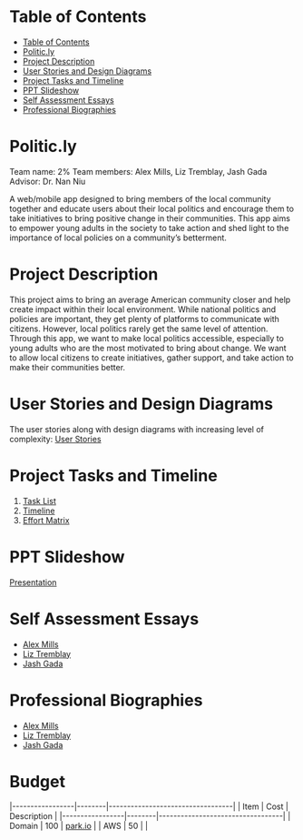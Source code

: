 # Table of Contents
- [Table of Contents](#table-of-contents)
- [Politic.ly](#politicly)
- [Project Description](#project-description)
- [User Stories and Design Diagrams](#user-stories-and-design-diagrams)
- [Project Tasks and Timeline](#project-tasks-and-timeline)
- [PPT Slideshow](#ppt-slideshow)
- [Self Assessment Essays](#self-assessment-essays)
- [Professional Biographies](#professional-biographies)

# Politic.ly
Team name: 2%
Team members: Alex Mills, Liz Tremblay, Jash Gada
Advisor: Dr. Nan Niu

A web/mobile app designed to bring members of the local community together and educate users about their local politics and encourage them to take initiatives to bring positive change in their communities. This app aims to empower young adults in the society to take action and shed light to the importance of local policies on a community’s betterment.

# Project Description
This project aims to bring an average American community closer and help create impact within their local environment. While national politics and policies are important, they get plenty of platforms to communicate with citizens. However, local politics rarely get the same level of attention. Through this app, we want to make local politics accessible, especially to young adults who are the most motivated to bring about change. We want to allow local citizens to create initiatives, gather support, and take action to make their communities better.

# User Stories and Design Diagrams
The user stories along with design diagrams with increasing level of complexity: [User Stories](https://github.com/lizisawizard/SeniorDesignProject/blob/b828a3709a00e8fdffc3f31271f59836609a18d6/Homework%20Assignments/user_stories.md)

# Project Tasks and Timeline
1. [Task List](https://github.com/lizisawizard/SeniorDesignProject/blob/main/Homework%20Assignments/Tasklist.md)
2. [Timeline](https://docs.google.com/spreadsheets/d/1T2ENjC0N1yWWrESUSFwFy1tjItJfxxGDd_byjLiZEd0/edit#gid=0)
3. [Effort Matrix](https://docs.google.com/spreadsheets/d/1T2ENjC0N1yWWrESUSFwFy1tjItJfxxGDd_byjLiZEd0/edit#gid=675574539)


# PPT Slideshow
[Presentation](https://docs.google.com/presentation/d/1DhGG4NNpBJisvetZcx4SnlfzfdLJR-6Q_GrLZRRjacg/edit#slide=id.g17c061644c4_0_11)

# Self Assessment Essays
- [Alex Mills](https://github.com/lizisawizard/Politic.ly/blob/main/Homework%20Assignments/Alex/Assessment%20Essay.pdf)
- [Liz Tremblay](https://github.com/lizisawizard/Politicially/blob/main/Homework%20Assignments/Liz/assignment3.md)
- [Jash Gada](https://github.com/lizisawizard/Politic.ly/blob/main/Homework%20Assignments/Jash/assignment3.md)

# Professional Biographies
- [Alex Mills](https://github.com/lizisawizard/Politic.ly/blob/main/Homework%20Assignments/Alex/biography.md)
- [Liz Tremblay](https://github.com/lizisawizard/Politic.ly/blob/main/Homework%20Assignments/Liz/bio.md)
- [Jash Gada](https://github.com/lizisawizard/Politic.ly/blob/main/Homework%20Assignments/Jash/biography.md)

# Budget 
|-----------------|--------|----------------------------------|
| Item            | Cost   | Description                      |
|-----------------|--------|----------------------------------|
| Domain          | 100    | [park.io](park.io)               |
| AWS             | 50     |                                  |
